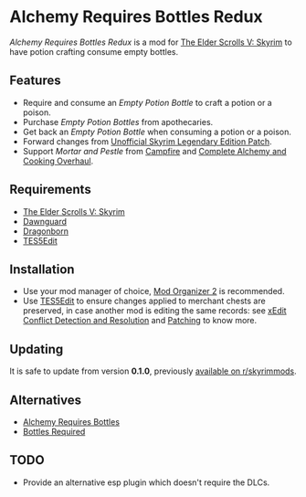 # Alchemy Requires Bottles Redux

_Alchemy Requires Bottles Redux_ is a mod for
[The Elder Scrolls V: Skyrim][Skyrim] to have potion crafting consume empty
bottles.

## Features

- Require and consume an _Empty Potion Bottle_ to craft a potion or a poison.
- Purchase _Empty Potion Bottles_ from apothecaries.
- Get back an _Empty Potion Bottle_ when consuming a potion or a poison.
- Forward changes from [Unofficial Skyrim Legendary Edition Patch][USLEEP].
- Support _Mortar and Pestle_ from [Campfire] and
  [Complete Alchemy and Cooking Overhaul][CACO].

## Requirements

- [The Elder Scrolls V: Skyrim][Skyrim]
- [Dawnguard]
- [Dragonborn]
- [TES5Edit]

## Installation

- Use your mod manager of choice, [Mod Organizer 2] is recommended.
- Use [TES5Edit] to ensure changes applied to merchant chests are preserved, in
  case another mod is editing the same records: see
  [xEdit Conflict Detection and Resolution][#1] and [Patching][#2] to know
  more.

## Updating

It is safe to update from version **0.1.0**, previously
[available on r/skyrimmods][#3].

## Alternatives

- [Alchemy Requires Bottles]
- [Bottles Required]

## TODO

- Provide an alternative esp plugin which doesn't require the DLCs.


[Skyrim]: https://store.steampowered.com/app/72850
[Dawnguard]: https://store.steampowered.com/app/211720
[Dragonborn]: https://store.steampowered.com/app/226880
[Mod Organizer 2]: https://github.com/ModOrganizer2/modorganizer
[TES5Edit]: https://tes5edit.github.io
[USLEEP]: https://www.nexusmods.com/skyrim/mods/71214
[Campfire]: https://www.nexusmods.com/skyrim/mods/64798
[CACO]: https://www.nexusmods.com/skyrim/mods/69306
[Alchemy Requires Bottles]: https://www.nexusmods.com/skyrim/mods/52311
[Bottles Required]: https://www.nexusmods.com/skyrim/mods/104680
[#1]: https://tes5edit.github.io/docs/5-conflict-detection-and-resolution.html
[#2]: https://www.reddit.com/r/skyrimmods/wiki/patching
[#3]: https://www.reddit.com/r/skyrimmods/comments/isgd8m/le_port_for_reality_alchemy_concotion_need_his/g58lbhg/
